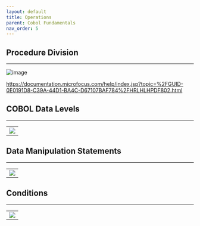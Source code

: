 ```yaml
---
layout: default
title: Operations
parent: Cobol Fundamentals
nav_order: 5
---
```


## Procedure Division
<hr class="hr-no-bottom-margin"/>

![image](https://user-images.githubusercontent.com/20475336/179086424-151863a2-1761-4d46-968d-7e9eb01e0f4e.png)

https://documentation.microfocus.com/help/index.jsp?topic=%2FGUID-0E0191D8-C39A-44D1-BA4C-D67107BAF784%2FHRLHLHPDF802.html

## COBOL Data Levels
<hr class="hr-no-bottom-margin"/>

<table>
  <tr>
    <td>
      <img src="https://user-images.githubusercontent.com/20475336/179086845-b58ff4c6-f785-4891-9668-0d46b9d095bd.png">
    </td>
  </tr>
</table>
  
## Data Manipulation Statements
<hr class="hr-no-bottom-margin"/>

<table>
  <tr>
    <td>
      <img src="https://user-images.githubusercontent.com/20475336/179087021-c51387d3-69d1-45d5-b4d7-b96375c944ab.png">
    </td>
  </tr>
</table>

## Conditions
<hr class="hr-no-bottom-margin"/>

<table>
  <tr>
    <td>
      <img src="https://user-images.githubusercontent.com/20475336/179087175-e1195797-68b6-45ce-a825-41ae22724023.png">
    </td>
  </tr>
</table>
